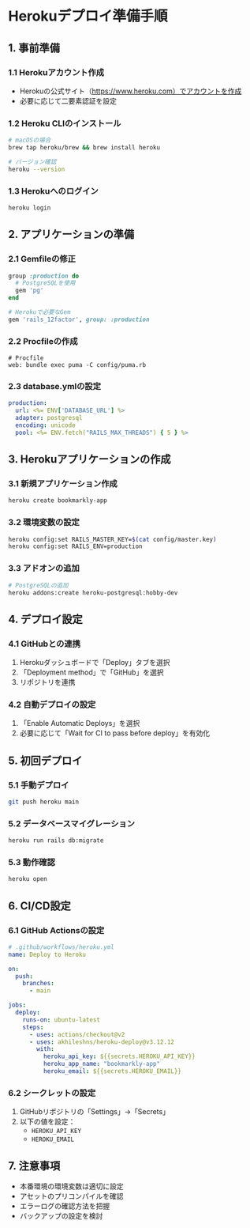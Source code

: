 # Herokuデプロイ準備手順

## 1. 事前準備

### 1.1 Herokuアカウント作成
- Herokuの公式サイト（https://www.heroku.com）でアカウントを作成
- 必要に応じて二要素認証を設定

### 1.2 Heroku CLIのインストール
```bash
# macOSの場合
brew tap heroku/brew && brew install heroku

# バージョン確認
heroku --version
```

### 1.3 Herokuへのログイン
```bash
heroku login
```

## 2. アプリケーションの準備

### 2.1 Gemfileの修正
```ruby
group :production do
  # PostgreSQLを使用
  gem 'pg'
end

# Herokuで必要なGem
gem 'rails_12factor', group: :production
```

### 2.2 Procfileの作成
```
# Procfile
web: bundle exec puma -C config/puma.rb
```

### 2.3 database.ymlの設定
```yaml
production:
  url: <%= ENV['DATABASE_URL'] %>
  adapter: postgresql
  encoding: unicode
  pool: <%= ENV.fetch("RAILS_MAX_THREADS") { 5 } %>
```

## 3. Herokuアプリケーションの作成

### 3.1 新規アプリケーション作成
```bash
heroku create bookmarkly-app
```

### 3.2 環境変数の設定
```bash
heroku config:set RAILS_MASTER_KEY=$(cat config/master.key)
heroku config:set RAILS_ENV=production
```

### 3.3 アドオンの追加
```bash
# PostgreSQLの追加
heroku addons:create heroku-postgresql:hobby-dev
```

## 4. デプロイ設定

### 4.1 GitHubとの連携
1. Herokuダッシュボードで「Deploy」タブを選択
2. 「Deployment method」で「GitHub」を選択
3. リポジトリを連携

### 4.2 自動デプロイの設定
1. 「Enable Automatic Deploys」を選択
2. 必要に応じて「Wait for CI to pass before deploy」を有効化

## 5. 初回デプロイ

### 5.1 手動デプロイ
```bash
git push heroku main
```

### 5.2 データベースマイグレーション
```bash
heroku run rails db:migrate
```

### 5.3 動作確認
```bash
heroku open
```

## 6. CI/CD設定

### 6.1 GitHub Actionsの設定
```yaml
# .github/workflows/heroku.yml
name: Deploy to Heroku

on:
  push:
    branches:
      - main

jobs:
  deploy:
    runs-on: ubuntu-latest
    steps:
      - uses: actions/checkout@v2
      - uses: akhileshns/heroku-deploy@v3.12.12
        with:
          heroku_api_key: ${{secrets.HEROKU_API_KEY}}
          heroku_app_name: "bookmarkly-app"
          heroku_email: ${{secrets.HEROKU_EMAIL}}
```

### 6.2 シークレットの設定
1. GitHubリポジトリの「Settings」→「Secrets」
2. 以下の値を設定：
   - `HEROKU_API_KEY`
   - `HEROKU_EMAIL`

## 7. 注意事項
- 本番環境の環境変数は適切に設定
- アセットのプリコンパイルを確認
- エラーログの確認方法を把握
- バックアップの設定を検討 